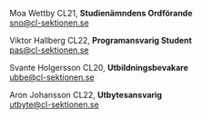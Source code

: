 Moa Wettby CL21, **Studienämndens Ordförande**  
sno@cl-sektionen.se

Viktor Hallberg CL22, **Programansvarig Student**  
pas@cl-sektionen.se

Svante Holgersson CL20, **Utbildningsbevakare**  
ubbe@cl-sektionen.se

Aron Johansson CL22, **Utbytesansvarig**  
utbyte@cl-sektionen.se
